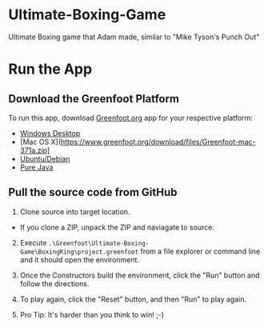 # Ultimate-Boxing-Game
Ultimate Boxing game that Adam made, similar to "Mike Tyson's Punch Out"

# Run the App
## Download the Greenfoot Platform
To run this app, download [Greenfoot.org](https://www.greenfoot.org/download) app for your respective platform:
- [Windows Desktop](https://www.greenfoot.org/download/files/Greenfoot-windows-371.msi)
- [Mac OS X](https://www.greenfoot.org/download/files/Greenfoot-mac-371a.zip]
- [Ubuntu/Debian](https://www.greenfoot.org/download/files/Greenfoot-linux-371.deb)
- [Pure Java](https://www.greenfoot.org/download/files/Greenfoot-generic-371.jar)

## Pull the source code from GitHub
1) Clone source into target location.

  - If you clone a ZIP, unpack the ZIP and naviagate to source.
  
2) Execute `.\Greenfoot\Ultimate-Boxing-Game\BoxingRing\project.greenfoot` from a file explorer or command line
and it should open the environment.

3) Once the Constructors build the environment, click the "Run" button and follow the directions.

4) To play again, click the "Reset" button, and then "Run" to play again.

5) Pro Tip: It's harder than you think to win! ;-)
